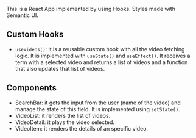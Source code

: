 This is a React App implemented by using Hooks. Styles made with Semantic UI.

##  Custom Hooks
- `useVideos()`: it is a reusable custom hook with all the video fetching logic. It is implemented with `useState()` and `useEffect()`. It receives a term with a selected video and returns a list of videos and a function that also updates that list of videos.

## Components
- SearchBar: it gets the input from the user (name of the video) and manage the state of this field. It is implemented using `setState()`.
- VideoList: it renders the list of videos. 
- VideoDetail: it plays the video selected. 
- VideoItem: it renders the details of an specific video.